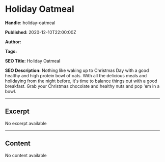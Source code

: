 # Holiday Oatmeal

**Handle:** holiday-oatmeal

**Published:** 2020-12-10T22:00:00Z

**Author:**  

**Tags:** 

**SEO Title:** Holiday Oatmeal

**SEO Description:** Nothing like waking up to Christmas Day with a good healthy and high protein bowl of oats. With all the delicious meals and holidaying from the night before, it's time to balance things out with a good breakfast. Grab your Christmas chocolate and healthy nuts and pop 'em in a bowl.

---

## Excerpt

No excerpt available

---

## Content

No content available

